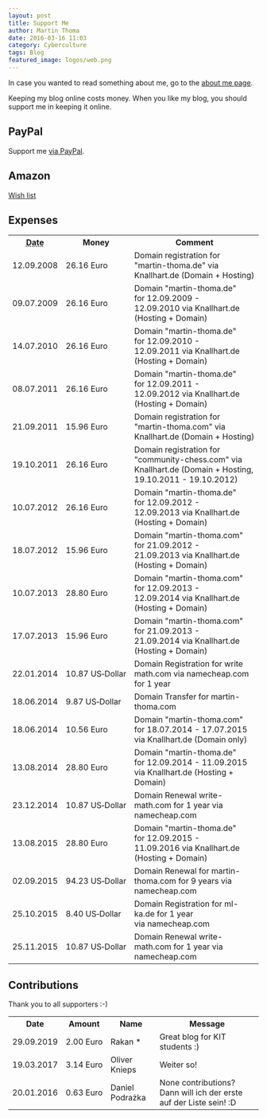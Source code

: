 ```yaml
---
layout: post
title: Support Me
author: Martin Thoma
date: 2016-03-16 11:03
category: Cyberculture
tags: Blog
featured_image: logos/web.png
---
```


<div class="info">In case you wanted to read something about me, go to the <a href="https://martin-thoma.com/author/martin-thoma/">about me page</a>.</div>

Keeping my blog online costs money. When you like my blog, you should support
me in keeping it online.


## PayPal
Support me [via PayPal](https://www.paypal.me/MartinThoma).

<!-- <form action="https://www.paypal.com/cgi-bin/webscr" method="post" target="_top">
<input type="hidden" name="cmd" value="_s-xclick">
<input type="hidden" name="hosted_button_id" value="MT84T2J4YB7F2">
<input type="image" src="https://www.paypalobjects.com/en_US/i/btn/btn_donateCC_LG.gif" border="0" name="submit" alt="PayPal - The safer, easier way to pay online!">
<img alt=" " border="0" src="https://www.paypalobjects.com/de_DE/i/scr/pixel.gif" width="1" height="1">
</form> -->

## Amazon

[Wish list](http://www.amazon.de/registry/wishlist/2M6EGNFH2KLUS)


## Expenses


<table>
    <tr>
        <th><abbr title="DD.MM.YYYY">Date</abbr></th>
        <th>Money</th>
        <th>Comment</th>
    </tr>
    <tr>
        <td><time datetime="2008-09-12">12.09.2008</time></td>
        <td><span class="price">26.16&nbsp;<span class="currency">Euro</span></span></td>
        <td>Domain registration for "martin-thoma.de" via Knallhart.de (Domain + Hosting)</td>
    </tr>
    <tr>
        <td><time datetime="2009-07-09">09.07.2009</time></td>
        <td><span class="price">26.16&nbsp;<span class="currency">Euro</span></span></td>
        <td>Domain "martin-thoma.de" for&nbsp;12.09.2009 - 12.09.2010&nbsp;via Knallhart.de (Hosting + Domain)</td>
    </tr>
    <tr>
        <td><time datetime="2010-07-14">14.07.2010</time></td>
        <td><span class="price">26.16&nbsp;<span class="currency">Euro</span></span></td>
        <td>Domain "martin-thoma.de" for&nbsp;12.09.2010 - 12.09.2011&nbsp;via Knallhart.de (Hosting + Domain)</td>
    </tr>
    <tr>
        <td>08.07.2011</td>
        <td><span class="price">26.16&nbsp;<span class="currency">Euro</span></span></td>
        <td>Domain "martin-thoma.de" for&nbsp;12.09.2011 - 12.09.2012&nbsp;via Knallhart.de (Hosting + Domain)</td>
    </tr>
    <tr>
        <td>21.09.2011</td>
        <td><span class="price">15.96&nbsp;<span class="currency">Euro</span></span></td>
        <td>Domain registration for "martin-thoma.com" via Knallhart.de (Domain + Hosting)</td>
    </tr>
    <tr>
        <td>19.10.2011</td>
        <td><span class="price">26.16&nbsp;<span class="currency">Euro</span></span></td>
        <td>Domain registration for "community-chess.com" via Knallhart.de (Domain + Hosting, 19.10.2011 - 19.10.2012)</td>
    </tr>
    <tr>
        <td>10.07.2012</td>
        <td><span class="price">26.16&nbsp;<span class="currency">Euro</span></span></td>
        <td>Domain "martin-thoma.de" for&nbsp;12.09.2012 - 12.09.2013&nbsp;via Knallhart.de (Hosting + Domain)</td>
    </tr>
    <tr>
        <td>18.07.2012</td>
        <td><span class="price">15.96&nbsp;<span class="currency">Euro</span></span></td>
        <td>Domain "martin-thoma.com" for&nbsp;21.09.2012 - 21.09.2013&nbsp;via Knallhart.de (Hosting + Domain)</td>
    </tr>
    <tr>
        <td>10.07.2013</td>
        <td><span class="price">28.80&nbsp;<span class="currency">Euro</span></span></td>
        <td>Domain "martin-thoma.com" for&nbsp;12.09.2013 - 12.09.2014&nbsp;via Knallhart.de (Hosting + Domain)</td>
    </tr>
    <tr>
        <td>17.07.2013</td>
        <td><span class="price">15.96&nbsp;<span class="currency">Euro</span></span></td>
        <td>Domain "martin-thoma.com" for&nbsp;21.09.2013 - 21.09.2014&nbsp;via Knallhart.de (Hosting + Domain)</td>
    </tr>
    <tr>
        <td>22.01.2014</td>
        <td><span class="price">10.87&nbsp;<span class="currency">US&#8209;Dollar</span></span></td>
        <td>Domain Registration for write math.com via namecheap.com for 1 year</td>
    </tr>
    <tr>
        <td>18.06.2014</td>
        <td><span class="price">9.87&nbsp;<span class="currency">US&#8209;Dollar</span></span></td>
        <td>Domain Transfer for martin-thoma.com</td>
    </tr>
    <tr>
        <td>18.06.2014</td>
        <td><span class="price">10.56&nbsp;<span class="currency">Euro</span></span></td>
        <td>Domain "martin-thoma.com" for 18.07.2014 - 17.07.2015 via Knallhart.de (Domain only)</td>
    </tr>
    <tr>
        <td>13.08.2014</td>
        <td><span class="price">28.80&nbsp;<span class="currency">Euro</span></span></td>
        <td>Domain "martin-thoma.de" for&nbsp;12.09.2014 - 11.09.2015 via Knallhart.de (Hosting + Domain)</td>
    </tr>
    <tr>
        <td>23.12.2014</td>
        <td><span class="price">10.87&nbsp;<span class="currency">US&#8209;Dollar</span></span></td>
        <td>Domain Renewal&nbsp;write-math.com for 1 year via namecheap.com</td>
    </tr>
    <tr>
        <td>13.08.2015</td>
        <td><span class="price">28.80&nbsp;<span class="currency">Euro</span></span></td>
        <td>Domain "martin-thoma.de" for&nbsp;12.09.2015    -    11.09.2016&nbsp;via Knallhart.de (Hosting + Domain)</td>
    </tr>
    <tr>
        <td>02.09.2015</td>
        <td><span class="price">94.23&nbsp;<span class="currency">US&#8209;Dollar</span></span></td>
        <td>Domain Renewal for martin-thoma.com for&nbsp;9 years via namecheap.com</td>
    </tr>
    <tr>
        <td>25.10.2015</td>
        <td><span class="price">8.40&nbsp;<span class="currency">US&#8209;Dollar</span></span></td>
        <td>Domain Registration for ml-ka.de for 1 year via&nbsp;namecheap.com</td>
    </tr>
    <tr>
        <td>25.11.2015</td>
        <td><span class="price">10.87&nbsp;<span class="currency">US&#8209;Dollar</span></span></td>
        <td>Domain Renewal&nbsp;write-math.com for 1 year via namecheap.com</td>
    </tr>
</table>


## Contributions

Thank you to all supporters :-)

<table class="table">
    <tr>
        <th>Date</th>
        <th>Amount</th>
        <th>Name</th>
        <th>Message</th>
    </tr>
    <tr>
        <td><time datetime="2019-09-29">29.09.2019</time></td>
        <td><span class="price">2.00&nbsp;<span class="currency">Euro</span></span></td>
        <td>Rakan *</td>
        <td>Great blog for KIT students :)</td>
    </tr>
    <tr>
        <td><time datetime="2017-03-19">19.03.2017</time></td>
        <td><span class="price">3.14&nbsp;<span class="currency">Euro</span></span></td>
        <td>Oliver Knieps</td>
        <td>Weiter so!</td>
    </tr>
    <tr>
        <td><time datetime="2016-01-20">20.01.2016</time></td>
        <td><span class="price">0.63&nbsp;<span class="currency">Euro</span></span></td>
        <td>Daniel Podrażka</td>
        <td>None contributions? Dann will ich der erste auf der Liste sein! :D</td>
    </tr>
</table>
